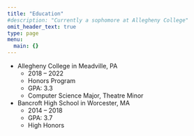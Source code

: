 ```yaml
---
title: "Education"
#description: "Currently a sophomore at Allegheny College"
omit_header_text: true
type: page
menu:
  main: {}
---
```


* Allegheny College in Meadville, PA
  - 2018 – 2022
  - Honors Program
  - GPA: 3.3
  - Computer Science Major, Theatre Minor
* Bancroft High School in Worcester, MA
  - 2014 – 2018
  - GPA: 3.7
  - High Honors
